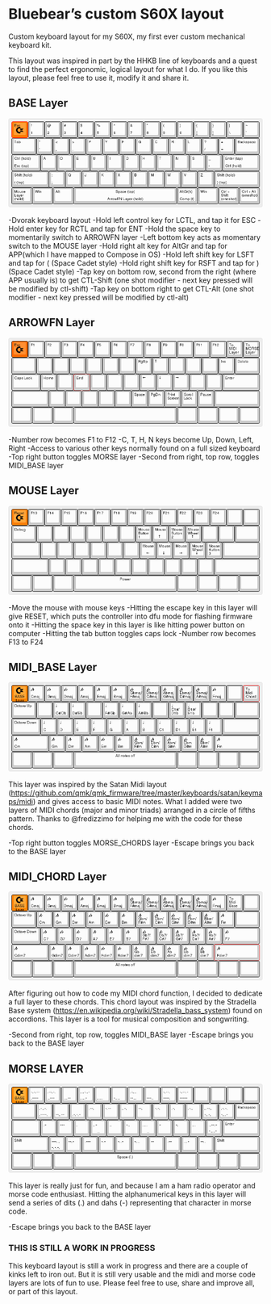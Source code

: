 # Bluebear’s custom S60X layout

Custom keyboard layout for my S60X, my first ever custom mechanical keyboard kit.

This layout was inspired in part by the HHKB line of keyboards and a quest to find the perfect ergonomic, logical layout for what I do. If you like this layout, please feel free to use it, modify it and share it.

## BASE Layer

![BASE Layer](S60X-Bluebear-BASE-Layer.png)

-Dvorak keyboard layout
-Hold left control key for LCTL, and tap it for ESC
-Hold enter key for RCTL and tap for ENT
-Hold the space key to momentarily switch to ARROWFN layer
-Left bottom key acts as momentary switch to the MOUSE layer
-Hold right alt key for AltGr and tap for APP(which I have mapped to Compose in OS)
-Hold left shift key for LSFT and tap for ( (Space Cadet style)
-Hold right shift key for RSFT and tap for ) (Space Cadet style)
-Tap key on bottom row, second from the right (where APP usually is) to get CTL-Shift (one shot modifier - next key pressed will be modified by ctl-shift)
-Tap key on bottom right to get CTL-Alt (one shot modifier - next key pressed will be modified by ctl-alt)

## ARROWFN Layer

![ARROWFN Layer](S60X-Bluebear-ARROWFN-Layer.png)

-Number row becomes F1 to F12
-C, T, H, N keys become Up, Down, Left, Right
-Access to various other keys normally found on a full sized keyboard
-Top right button toggles MORSE layer
-Second from right, top row, toggles MIDI_BASE layer

## MOUSE Layer

![MOUSE Layer](S60X-Bluebear-MOUSE-Layer.png)

-Move the mouse with mouse keys
-Hitting the escape key in this layer will give RESET, which puts the controller into dfu mode for flashing firmware onto it
-Hitting the space key in this layer is like hitting power button on computer
-Hitting the tab button toggles caps lock
-Number row becomes F13 to F24

## MIDI_BASE Layer

![MIDI_BASE Layer](S60X-Bluebear-MIDI_BASE-Layer.png)

This layer was inspired by the Satan Midi layout (https://github.com/qmk/qmk_firmware/tree/master/keyboards/satan/keymaps/midi) and gives access to basic MIDI notes. What I added were two layers of MIDI chords (major and minor triads) arranged in a circle of fifths pattern. Thanks to @fredizzimo for helping me with the code for these chords.

-Top right button toggles MORSE_CHORDS layer
-Escape brings you back to the BASE layer

## MIDI_CHORD Layer

![MIDI_CHORD Layer](S60X-Bluebear-MIDI_CHORD-Layer.png)

After figuring out how to code my MIDI chord function, I decided to dedicate a full layer to these chords. This chord layout was inspired by the Stradella Base system (https://en.wikipedia.org/wiki/Stradella_bass_system) found on accordions. This layer is a tool for musical composition and songwriting.

-Second from right, top row, toggles MIDI_BASE layer
-Escape brings you back to the BASE layer

## MORSE LAYER

![MORSE Layer](S60X-Bluebear-MORSE-Layer.png)

This layer is really just for fun, and because I am a ham radio operator and morse code enthusiast. Hitting the alphanumerical keys in this layer will send a series of dits (.) and dahs (-) representing that character in morse code.

-Escape brings you back to the BASE layer

### THIS IS STILL A WORK IN PROGRESS

This keyboard layout is still a work in progress and there are a couple of kinks left to iron out. But it is still very usable and the midi and morse code layers are lots of fun to use. Please feel free to use, share and improve all, or part of this layout.





